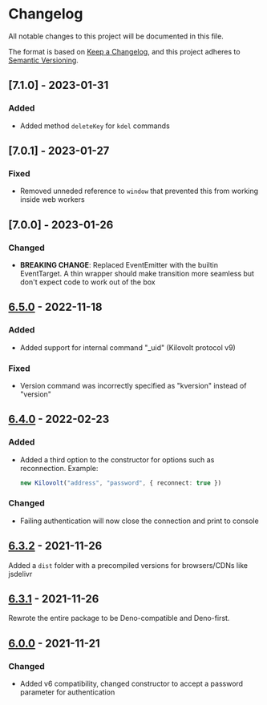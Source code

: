 # Changelog

All notable changes to this project will be documented in this file.

The format is based on [Keep a Changelog](https://keepachangelog.com/en/1.0.0/),
and this project adheres to [Semantic Versioning](https://semver.org/spec/v2.0.0.html).

## [7.1.0] - 2023-01-31

### Added

- Added method `deleteKey` for `kdel` commands

## [7.0.1] - 2023-01-27

### Fixed

- Removed unneded reference to `window` that prevented this from working inside web workers

## [7.0.0] - 2023-01-26

### Changed

- **BREAKING CHANGE**: Replaced EventEmitter with the builtin EventTarget. A thin wrapper should make transition more seamless but don't expect code to work out of the box 

## [6.5.0] - 2022-11-18

### Added

- Added support for internal command "_uid" (Kilovolt protocol v9)

### Fixed

- Version command was incorrectly specified as "kversion" instead of "version"

## [6.4.0] - 2022-02-23

### Added

- Added a third option to the constructor for options such as reconnection. Example:
  ```ts
  new Kilovolt("address", "password", { reconnect: true })
  ```

### Changed

- Failing authentication will now close the connection and print to console

## [6.3.2] - 2021-11-26

Added a `dist` folder with a precompiled versions for browsers/CDNs like jsdelivr

## [6.3.1] - 2021-11-26

Rewrote the entire package to be Deno-compatible and Deno-first.

## [6.0.0] - 2021-11-21

### Changed

- Added v6 compatibility, changed constructor to accept a password parameter for authentication

[6.5.0]: https://github.com/strimertul/kilovolt-client-ts/compare/v6.4.0...v6.5.0
[6.4.0]: https://github.com/strimertul/kilovolt-client-ts/compare/v6.3.2...v6.4.0
[6.3.2]: https://github.com/strimertul/kilovolt-client-ts/compare/v6.3.1...v6.3.2
[6.3.1]: https://github.com/strimertul/kilovolt-client-ts/compare/v6.0.0...v6.3.1
[6.0.0]: https://github.com/strimertul/kilovolt-client-ts/compare/v5.0.1...v6.0.0